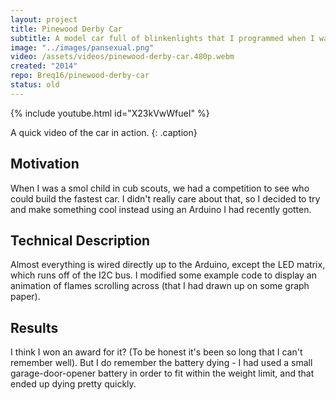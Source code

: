```yaml
---
layout: project
title: Pinewood Derby Car
subtitle: A model car full of blinkenlights that I programmed when I was a smol child.
image: "../images/pansexual.png"
video: /assets/videos/pinewood-derby-car.480p.webm
created: "2014"
repo: Breq16/pinewood-derby-car
status: old
---
```


{% include youtube.html id="X23kVwWfueI" %}

A quick video of the car in action.
{: .caption}

## Motivation
When I was a smol child in cub scouts, we had a competition to see who could build the fastest car. I didn't really care about that, so I decided to try and make something cool instead using an Arduino I had recently gotten.

## Technical Description
Almost everything is wired directly up to the Arduino, except the LED matrix, which runs off of the I2C bus. I modified some example code to display an animation of flames scrolling across (that I had drawn up on some graph paper).

## Results
I think I won an award for it? (To be honest it's been so long that I can't remember well). But I do remember the battery dying - I had used a small garage-door-opener battery in order to fit within the weight limit, and that ended up dying pretty quickly.
